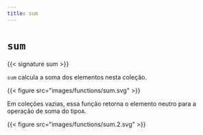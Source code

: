 ```yaml
---
title: sum
---
```


# `sum`

{{< signature sum >}}

`sum` calcula a soma dos elementos nesta coleção.

{{< figure src="images/functions/sum.svg" >}}

Em coleções vazias, essa função retorna o elemento neutro para a operação de soma do tipo`A`.

{{< figure src="images/functions/sum.2.svg" >}}
